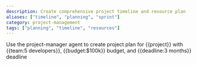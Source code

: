 ```yaml
---
description: Create comprehensive project timeline and resource plan
aliases: ["timeline", "planning", "sprint"]
category: project-management
tags: ["planning", "timeline", "resources"]
---
```


Use the project-manager agent to create project plan for {{project}} with {{team:5 developers}}, {{budget:$100k}} budget, and {{deadline:3 months}} deadline